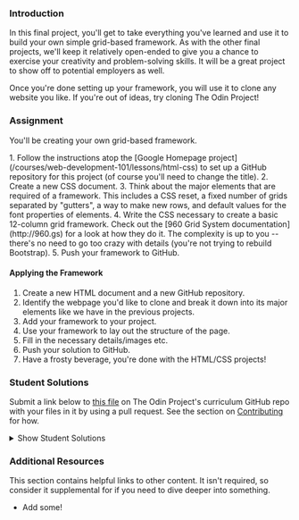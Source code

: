 ### Introduction

In this final project, you'll get to take everything you've learned and use it to build your own simple grid-based framework.  As with the other final projects, we'll keep it relatively open-ended to give you a chance to exercise your creativity and problem-solving skills.  It will be a great project to show off to potential employers as well.

Once you're done setting up your framework, you will use it to clone any website you like.  If you're out of ideas, try cloning The Odin Project!

### Assignment
You'll be creating your own grid-based framework.

<div class="lesson-content__panel" markdown="1">
1. Follow the instructions atop the [Google Homepage project](/courses/web-development-101/lessons/html-css) to set up a GitHub repository for this project (of course you'll need to change the title).
2. Create a new CSS document.
3. Think about the major elements that are required of a framework.  This includes a CSS reset, a fixed number of grids separated by "gutters", a way to make new rows, and default values for the font properties of elements.
4. Write the CSS necessary to create a basic 12-column grid framework.  Check out the [960 Grid System documentation](http://960.gs) for a look at how they do it.  The complexity is up to you -- there's no need to go too crazy with details (you're not trying to rebuild Bootstrap).
5. Push your framework to GitHub.

#### Applying the Framework

1. Create a new HTML document and a new GitHub repository.
2. Identify the webpage you'd like to clone and break it down into its major elements like we have in the previous projects.
3. Add your framework to your project.
4. Use your framework to lay out the structure of the page.
5. Fill in the necessary details/images etc.
6. Push your solution to GitHub.
7. Have a frosty beverage, you're done with the HTML/CSS projects!
</div>

### Student Solutions

Submit a link below to [this file](https://github.com/TheOdinProject/curriculum/blob/master/html_css/project_css_frameworks.md) on The Odin Project's curriculum GitHub repo with your files in it by using a pull request. See the section on [Contributing](http://github.com/TheOdinProject/curriculum/blob/master/contributing.md) for how.

<details markdown="block">
  <summary> Show Student Solutions </summary>

* Add your solution below this line!
* [Run After's Solution](https://github.com/run-after/framework-chase) - [View in Browser](https://run-after.github.io/framework-chase/)
* [Lucas Bide's Solution](https://github.com/Lucas-Bide/odin-odin) - [View in Browser](https://lucas-bide.github.io/odin-odin/)
* [HaroonAbdulrazaq's solution - Devsummit](https://github.com/Haroonabdulrazaq/Devsummit) - [View in Browser](https://haroonabdulrazaq.github.io/Devsummit/)
* [Rarysson's solution - Grid Lib Framework](https://github.com/rarysson/grid-lib) - [5by5 Site Clone](https://github.com/rarysson/5by5-clone) - [View in Browser](https://rarysson.github.io/5by5-clone/)
* [Julio's solution - Framework](https://github.com/julio22b/my-CSS-framework) - [Letterboxd clone](https://github.com/julio22b/letterboxd-home) - [View in Browser](https://julio22b.github.io/letterboxd-home/)
* [Igorashs's Solution - Framework](https://github.com/igorashs/gridlay) - [The Odin Project Clone](https://github.com/igorashs/the-odin-project-page) - [View in browser](https://igorashs.github.io/the-odin-project-page/)
* [Kevin Vuong's Solution](https://github.com/fffear/my_grid_framework) - [The Odin Project Clone](https://github.com/fffear/the_odin_project_home_page_clone) - [View in browser](https://fffear.github.io/the_odin_project_home_page_clone/)
* [David Auza's and Eduardo Reis's Solution](https://github.com/eduardoreisalvarenga/CSS_Framework) - [View in Browser](https://rawcdn.githack.com/eduardoreisalvarenga/CSS_Framework/5aa808211fb83ef5e0715770a5820bf9cfa1ff48/index.html)
* [ARaut9's solution - Framework](https://github.com/ARaut9/css_framework) - [View in browser](https://araut9.github.io/css_framework/test.html)
* [ARaut9's solution - Example Site](https://github.com/ARaut9/itunes_clone) - [View in browser](https://araut9.github.io/itunes_clone/)
* [N00bG1rl's solution](https://github.com/N00bG1rl/framework) - [View in browser](https://n00bg1rl.github.io/framework/)
* [Javier Machin's solution](https://github.com/Javier-Machin/cloud9-clone) - [View in Browser](https://javier-machin.github.io/cloud9-clone/)
* [nmac's solution](https://github.com/nmacawile/css-framework) - [View](https://htmlpreview.github.io/?https://github.com/nmacawile/css-framework/blob/master/index.html)
* [SarfrazAnjum's solution](https://github.com/SarfrazAnjum/TOP_Design-Your-Own-Grid-Based-Framework) - [View in Browser]( https://sarfrazanjum.github.io/TOP_Design-Your-Own-Grid-Based-Framework/)
* [Henry Kirya's solution](https://github.com/harrika/mp3juices) - [View in Browser](https://harrika.github.io/mp3juices/)
* [theghall's solution](https://github.com/theghall/odin-framework) - [View in Browser](https://theghall.github.io/odin-framework/example/index.html)
* [Jonathan Yiv's solution](https://github.com/JonathanYiv/flex-grid) - [Test website](https://jonathanyiv.github.io/flex-grid/sample/index.html)
* [Jmooree's solution](https://github.com/jmooree30/css-grid-framework) - [Test website](https://jmooree30.github.io/css-grid-framework/)
* [Axel's solution - Sass Framework](https://github.com/afuh/sasso) - [Test website](https://afuh.github.io/sass-framework/)
* [Artur Janik's solution - Framework](https://github.com/ArturJanik/Stellage) - [Solution - website](https://github.com/ArturJanik/ProjectInteria) - [View desktop version in browser](https://htmlpreview.github.io/?https://github.com/ArturJanik/ProjectInteria/blob/master/index.html) - [View mobile version in browser](https://htmlpreview.github.io/?https://github.com/ArturJanik/ProjectInteria/blob/master/mindex.html)
* [AtActionPark's solution - Framework](https://github.com/AtActionPark/odin_grid_framework) - [Example Site](https://github.com/AtActionPark/odin_grid_framework_example) - [HTML Preview](http://htmlpreview.github.io/?https://github.com/AtActionPark/odin_grid_framework_example/blob/master/main.html)
* [Miguel Herrera's solution - Framework](https://github.com/migueloherrera/estilos) - [The Odin Project Clone](https://github.com/migueloherrera/ctop) - [View in browser](http://htmlpreview.github.io/?https://github.com/migueloherrera/ctop/blob/master/index.html)
* [Daunenok's solution](https://github.com/daunenok/framework-edx) - [View in browser](https://daunenok.github.io/framework-edx/)
* [David Chapman's solution (minimal)](https://github.com/davidchappy/css-framework) - [View in browser](https://davidchappy.github.io/css-framework/)
* [Beth Rathbone's solution- Framework](https://github.com/bethrath/12-column-grid) - [Example Site](http://htmlpreview.github.io/?https://github.com/bethrath/lisa-eldridge/blob/master/index.html)
* [Austin's solution](https://github.com/CouchofTomato/css-framework) - [Example Site](https://couchoftomato.github.io/css-framework/)
* [Devon's solution](https://github.com/defitjo/grid-based-framework) - [Example Site](https://defitjo.github.io/grid-based-framework/)
* [Neil Cudden's solution](https://github.com/ncud4bloc/My_Frame/) - [View in browser](https://ncud4bloc.github.io/My_Frame/HTML/index.html)
* [husein ghafari's solution](https://github.com/hosghf/css-grid-framework) - [Example Site](https://htmlpreview.github.io/?https://github.com/hosghf/final-prj/blob/master/index.html)
* [Francisco Carlos's - Scaffold Framework](https://github.com/fcarlosdev/grid-framework) - [Example Site](https://github.com/fcarlosdev/thoughco) - [View in browser](https://fcarlosdev.github.io/thoughco/)
* [Muhammad Ahmad's CSS Framework - Pure Grid](https://github.com/thisisMAhmad/pure-grid) - [Final Project Git Page](https://github.com/thisisMAhmad/the-odin-project) - [View site in browser](https://thisismahmad.github.io/the-odin-project/)
* [aznafro's CSS Framework - Flik](https://github.com/aznafro/flik) - [Final Project Git Page](https://github.com/aznafro/natgeo) - [View site in browser](https://aznafro.github.io/natgeo/)
* [Oluwadamilare Olusakin's CSS Framework - Sphinx](https://github.com/Oluwadamilareolusakin/sphinx)
* [Carlos Del Real's and Gabriela Cruz's Solutions](https://github.com/carloshdelreal/caby_cssframework) - [Example Site](https://carloshdelreal.github.io/caby_cssframework/)
* [Ohlie's Solutions](https://github.com/lco1220/grid_based_framework) - [Example Site](https://lco1220.github.io/grid_based_framework/)
* [themetar's solution](https://github.com/themetar/css-framework) - [Example site](https://themetar.github.io/odin-project-page-clone/)
* [ranmaru22's Solution: griddy](https://github.com/ranmaru22/griddy) - [Example Site](https://ranmaru22.github.io/griddy/)
* [barrysweeney's Solution](https://github.com/barrysweeney/custom-css-grid-framework) - [Example Site](https://github.com/barrysweeney/custom-grid-site) - [View in Browser](https://barrysweeney.github.io/custom-grid-site/)
* [Timework's - Framework](https://github.com/Timework/framework) - [The Odin Project Clone](https://github.com/Timework/odin-clone) - [View in browser](https://timework.github.io/odin-clone/)
* [Sanyogita's Solution](https://github.com/SanyogitaPandit/html-css/tree/master/design-grid-framework)
</details>

### Additional Resources
This section contains helpful links to other content. It isn't required, so consider it supplemental for if you need to dive deeper into something.

* Add some!
